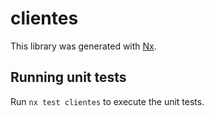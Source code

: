 # clientes

This library was generated with [Nx](https://nx.dev).

## Running unit tests

Run `nx test clientes` to execute the unit tests.
